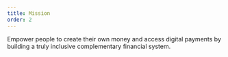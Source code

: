 ```yaml
---
title: Mission
order: 2
---
```


Empower people to create their own money and access digital payments by building a truly inclusive complementary financial system.
